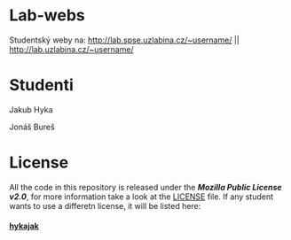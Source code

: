# Lab-webs
Studentský weby na: http://lab.spse.uzlabina.cz/~username/ || http://lab.uzlabina.cz/~username/

# Studenti
Jakub Hyka

Jonáš Bureš


# License

All the code in this repository is released under the **_Mozilla Public License v2.0_**, for more information take a look at the [LICENSE](https://www.mozilla.org/en-US/MPL/2.0/ "Mozilla Public License v2.0") file.
If any student wants to use a differetn license, it will be listed here:
#### [hykajak](../blob/master/LICENSE)
